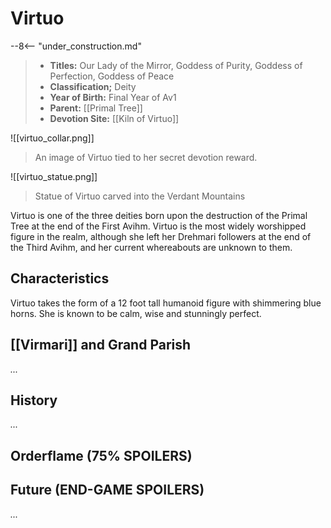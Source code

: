 # Virtuo

--8<-- "under_construction.md"

> - **Titles:** Our Lady of the Mirror, Goddess of Purity, Goddess of Perfection, Goddess of Peace
> - **Classification;** Deity
> - **Year of Birth:** Final Year of Av1
> - **Parent:** [[Primal Tree]]
> - **Devotion Site:** [[Kiln of Virtuo]]

![[virtuo_collar.png]]
> An image of Virtuo tied to her secret devotion reward.


![[virtuo_statue.png]]
> Statue of Virtuo carved into the Verdant Mountains

Virtuo is one of the three deities born upon the destruction of the Primal Tree at the end of the First Avihm. Virtuo is the most widely worshipped figure in the realm, although she left her Drehmari followers at the end of the Third Avihm, and her current whereabouts are unknown to them. 

## Characteristics

Virtuo takes the form of a 12 foot tall humanoid figure with shimmering blue horns. She is known to be calm, wise and stunningly perfect.

## [[Virmari]] and Grand Parish

*...*

## History

*...*

## Orderflame (75% SPOILERS)

## Future (END-GAME SPOILERS)

*...*

